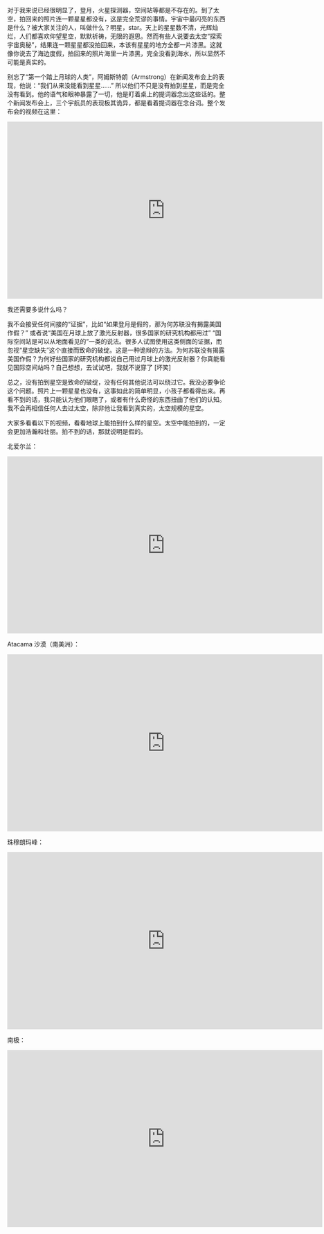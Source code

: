 对于我来说已经很明显了，登月，火星探测器，空间站等都是不存在的。到了太空，拍回来的照片连一颗星星都没有，这是完全荒谬的事情。宇宙中最闪亮的东西是什么？被大家关注的人，叫做什么？明星，star。天上的星星数不清，光辉灿烂，人们都喜欢仰望星空，默默祈祷，无限的遐思。然而有些人说要去太空“探索宇宙奥秘”，结果连一颗星星都没拍回来，本该有星星的地方全都一片漆黑。这就像你说去了海边度假，拍回来的照片海里一片漆黑，完全没看到海水，所以显然不可能是真实的。

别忘了“第一个踏上月球的人类”，阿姆斯特朗（Armstrong）在新闻发布会上的表现，他说：“我们从来没能看到星星……” 所以他们不只是没有拍到星星，而是完全没有看到。他的语气和眼神暴露了一切，他是盯着桌上的提词器念出这些话的。整个新闻发布会上，三个宇航员的表现极其诡异，都是看着提词器在念台词。整个发布会的视频在这里：

<div id="youtube2-BI_ZehPOMwI" class="youtube-wrap" data-attrs="{&quot;videoId&quot;:&quot;BI_ZehPOMwI&quot;,&quot;startTime&quot;:&quot;2902s&quot;,&quot;endTime&quot;:null}">

<div class="youtube-inner"><iframe src="https://www.youtube-nocookie.com/embed/BI_ZehPOMwI?start=2902s&amp;rel=0&amp;autoplay=0&amp;showinfo=0&amp;enablejsapi=0" frameborder="0" loading="lazy" gesture="media" allow="autoplay; fullscreen" allowautoplay="true" allowfullscreen="true" width="728" height="409"></iframe></div>

</div>

我还需要多说什么吗？

我不会接受任何间接的“证据”，比如“如果登月是假的，那为何苏联没有揭露美国作假？” 或者说“美国在月球上放了激光反射器，很多国家的研究机构都用过” “国际空间站是可以从地面看见的”一类的说法。很多人试图使用这类侧面的证据，而忽视“星空缺失”这个直接而致命的破绽。这是一种诡辩的方法。为何苏联没有揭露美国作假？为何好些国家的研究机构都说自己用过月球上的激光反射器？你真能看见国际空间站吗？自己想想，去试试吧，我就不说穿了 [坏笑]

总之，没有拍到星空是致命的破绽，没有任何其他说法可以绕过它。我没必要争论这个问题。照片上一颗星星也没有，这事如此的简单明显，小孩子都看得出来。再看不到的话，我只能认为他们眼瞎了，或者有什么奇怪的东西扭曲了他们的认知。我不会再相信任何人去过太空，除非他让我看到真实的，太空规模的星空。

<span>大家多看看以下的视频，看看地球上能拍到什么样的星空。太空中能拍到的，一定会更加浩瀚和壮丽。拍不到的话，那就说明是假的。</span>  

<span>北爱尔兰：</span>

<div id="youtube2-qmSXwGkvU4M" class="youtube-wrap" data-attrs="{&quot;videoId&quot;:&quot;qmSXwGkvU4M&quot;,&quot;startTime&quot;:null,&quot;endTime&quot;:null}">

<div class="youtube-inner"><iframe src="https://www.youtube-nocookie.com/embed/qmSXwGkvU4M?rel=0&amp;autoplay=0&amp;showinfo=0&amp;enablejsapi=0" frameborder="0" loading="lazy" gesture="media" allow="autoplay; fullscreen" allowautoplay="true" allowfullscreen="true" width="728" height="409"></iframe></div>

</div>

<span>Atacama 沙漠（南美洲）：</span>

<div id="youtube2-x2D7jHfitzk" class="youtube-wrap" data-attrs="{&quot;videoId&quot;:&quot;x2D7jHfitzk&quot;,&quot;startTime&quot;:null,&quot;endTime&quot;:null}">

<div class="youtube-inner"><iframe src="https://www.youtube-nocookie.com/embed/x2D7jHfitzk?rel=0&amp;autoplay=0&amp;showinfo=0&amp;enablejsapi=0" frameborder="0" loading="lazy" gesture="media" allow="autoplay; fullscreen" allowautoplay="true" allowfullscreen="true" width="728" height="409"></iframe></div>

</div>

<span>珠穆朗玛峰：</span>

<div id="youtube2-X1s3ngqYKTk" class="youtube-wrap" data-attrs="{&quot;videoId&quot;:&quot;X1s3ngqYKTk&quot;,&quot;startTime&quot;:null,&quot;endTime&quot;:null}">

<div class="youtube-inner"><iframe src="https://www.youtube-nocookie.com/embed/X1s3ngqYKTk?rel=0&amp;autoplay=0&amp;showinfo=0&amp;enablejsapi=0" frameborder="0" loading="lazy" gesture="media" allow="autoplay; fullscreen" allowautoplay="true" allowfullscreen="true" width="728" height="409"></iframe></div>

</div>

<span>南极：</span>

<div id="youtube2-t57DPnH06V0" class="youtube-wrap" data-attrs="{&quot;videoId&quot;:&quot;t57DPnH06V0&quot;,&quot;startTime&quot;:null,&quot;endTime&quot;:null}">

<div class="youtube-inner"><iframe src="https://www.youtube-nocookie.com/embed/t57DPnH06V0?rel=0&amp;autoplay=0&amp;showinfo=0&amp;enablejsapi=0" frameborder="0" loading="lazy" gesture="media" allow="autoplay; fullscreen" allowautoplay="true" allowfullscreen="true" width="728" height="409"></iframe></div>

</div>
